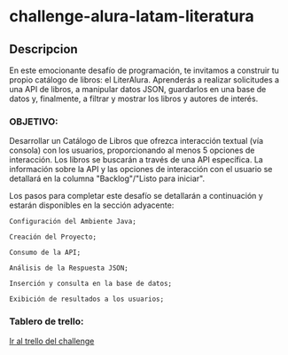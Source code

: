 # challenge-alura-latam-literatura

## Descripcion

En este emocionante desafío de programación, te invitamos a construir tu propio catálogo de libros: el LiterAlura. Aprenderás a realizar solicitudes a una API de libros, a manipular datos JSON, guardarlos en una base de datos y, finalmente, a filtrar y mostrar los libros y autores de interés.

### OBJETIVO: 
Desarrollar un Catálogo de Libros que ofrezca interacción textual (vía consola) con los usuarios, proporcionando al menos 5 opciones de interacción. Los libros se buscarán a través de una API específica. La información sobre la API y las opciones de interacción con el usuario se detallará en la columna "Backlog"/"Listo para iniciar".

Los pasos para completar este desafío se detallarán a continuación y estarán disponibles en la sección adyacente:

    Configuración del Ambiente Java;
    
    Creación del Proyecto;
    
    Consumo de la API;
    
    Análisis de la Respuesta JSON;
    
    Inserción y consulta en la base de datos;
    
    Exibición de resultados a los usuarios;

### Tablero de trello:
[Ir al trello del challenge](https://trello.com/b/WDyMPDMb/literalura-challenge-java)
    

